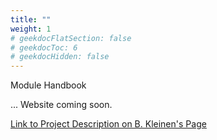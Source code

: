 ```yaml
---
title: ""
weight: 1
# geekdocFlatSection: false
# geekdocToc: 6
# geekdocHidden: false
---
```


Module Handbook

... Website coming soon.
<p>
<a href ="https://home.htw-berlin.de/~kleinen/software_projects/modulehandbook/">
Link to Project Description on B. Kleinen's Page</a>
